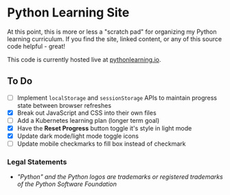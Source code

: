 # Python Learning Site

At this point, this is more or less a "scratch pad" for organizing my Python learning curriculum. If you find the site, linked content, or any of this source code helpful - great!

This code is currently hosted live at [pythonlearning.io](https://www.pythonlearning.io/).

## To Do

- [ ] Implement `localStorage` and `sessionStorage` APIs to maintain progress state between browser refreshes
- [x] Break out JavaScript and CSS into their own files
- [ ] Add a Kubernetes learning plan (longer term goal)
- [x] Have the **Reset Progress** button toggle it's style in light mode
- [x] Update dark mode/light mode toggle icons
- [ ] Update mobile checkmarks to fill box instead of checkmark

### Legal Statements

- _"Python" and the Python logos are trademarks or registered trademarks of the Python Software Foundation_

